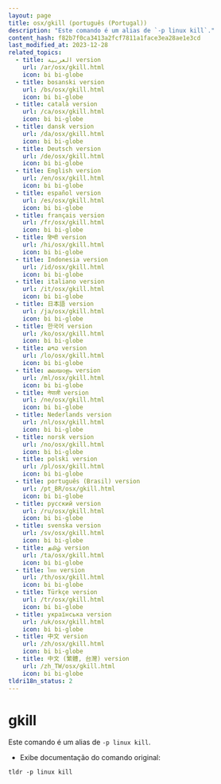 ```yaml
---
layout: page
title: osx/gkill (português (Portugal))
description: "Este comando é um alias de `-p linux kill`."
content_hash: f82b7f0ca3413a2fcf7811a1face3ea28ae1e3cd
last_modified_at: 2023-12-28
related_topics:
  - title: العربية version
    url: /ar/osx/gkill.html
    icon: bi bi-globe
  - title: bosanski version
    url: /bs/osx/gkill.html
    icon: bi bi-globe
  - title: català version
    url: /ca/osx/gkill.html
    icon: bi bi-globe
  - title: dansk version
    url: /da/osx/gkill.html
    icon: bi bi-globe
  - title: Deutsch version
    url: /de/osx/gkill.html
    icon: bi bi-globe
  - title: English version
    url: /en/osx/gkill.html
    icon: bi bi-globe
  - title: español version
    url: /es/osx/gkill.html
    icon: bi bi-globe
  - title: français version
    url: /fr/osx/gkill.html
    icon: bi bi-globe
  - title: हिन्दी version
    url: /hi/osx/gkill.html
    icon: bi bi-globe
  - title: Indonesia version
    url: /id/osx/gkill.html
    icon: bi bi-globe
  - title: italiano version
    url: /it/osx/gkill.html
    icon: bi bi-globe
  - title: 日本語 version
    url: /ja/osx/gkill.html
    icon: bi bi-globe
  - title: 한국어 version
    url: /ko/osx/gkill.html
    icon: bi bi-globe
  - title: ລາວ version
    url: /lo/osx/gkill.html
    icon: bi bi-globe
  - title: മലയാളം version
    url: /ml/osx/gkill.html
    icon: bi bi-globe
  - title: नेपाली version
    url: /ne/osx/gkill.html
    icon: bi bi-globe
  - title: Nederlands version
    url: /nl/osx/gkill.html
    icon: bi bi-globe
  - title: norsk version
    url: /no/osx/gkill.html
    icon: bi bi-globe
  - title: polski version
    url: /pl/osx/gkill.html
    icon: bi bi-globe
  - title: português (Brasil) version
    url: /pt_BR/osx/gkill.html
    icon: bi bi-globe
  - title: русский version
    url: /ru/osx/gkill.html
    icon: bi bi-globe
  - title: svenska version
    url: /sv/osx/gkill.html
    icon: bi bi-globe
  - title: தமிழ் version
    url: /ta/osx/gkill.html
    icon: bi bi-globe
  - title: ไทย version
    url: /th/osx/gkill.html
    icon: bi bi-globe
  - title: Türkçe version
    url: /tr/osx/gkill.html
    icon: bi bi-globe
  - title: українська version
    url: /uk/osx/gkill.html
    icon: bi bi-globe
  - title: 中文 version
    url: /zh/osx/gkill.html
    icon: bi bi-globe
  - title: 中文 (繁體, 台灣) version
    url: /zh_TW/osx/gkill.html
    icon: bi bi-globe
tldri18n_status: 2
---
```

# gkill

Este comando é um alias de `-p linux kill`.

- Exibe documentação do comando original:

`tldr -p linux kill`
